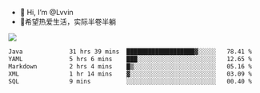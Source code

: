- 👋 Hi, I’m @Lvvin
- 🍎希望热爱生活，实际半卷半躺
<!--
👀 I’m interested in ...
- 🌱 I’m currently learning ...
- 💞️ I’m looking to collaborate on ...
- 📫 How to reach me ...
->

<!---
Lvvin/Lvvin is a ✨ special ✨ repository because its `README.md` (this file) appears on your GitHub profile.
You can click the Preview link to take a look at your changes.

![Lvvin's GitHub stats](https://github-readme-stats.vercel.app/api?username=Lvvin&theme=default&show_icons=true&count_private=true)
--->

<a href="https://github.com/anuraghazra/github-readme-stats">
  <img align="center" src="https://github-readme-stats-lvvins-projects.vercel.app/api?username=Lvvin&theme=default&show_icons=true&count_private=true" />
</a>

<!--START_SECTION:waka-->

```txt
Java             31 hrs 39 mins  ███████████████████▓░░░░░   78.41 %
YAML             5 hrs 6 mins    ███░░░░░░░░░░░░░░░░░░░░░░   12.65 %
Markdown         2 hrs 4 mins    █▒░░░░░░░░░░░░░░░░░░░░░░░   05.16 %
XML              1 hr 14 mins    ▓░░░░░░░░░░░░░░░░░░░░░░░░   03.09 %
SQL              9 mins          ░░░░░░░░░░░░░░░░░░░░░░░░░   00.40 %
```

<!--END_SECTION:waka-->


